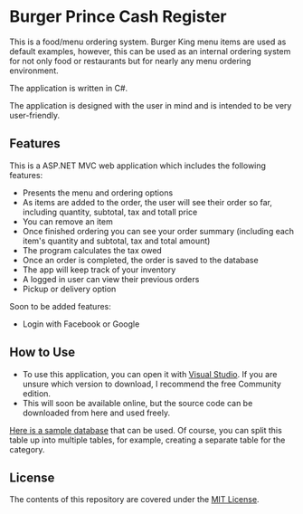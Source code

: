 # Burger Prince Cash Register

This is a food/menu ordering system. Burger King menu items are used as default examples, however, this can be used as an internal ordering system for not only food or restaurants but for nearly any menu ordering environment. 

The application is written in C#.

The application is designed with the user in mind and is intended to be very user-friendly.

## Features
This is a ASP.NET MVC web application which includes the following features:

- Presents the menu and ordering options
- As items are added to the order, the user will see their order so far, including quantity, subtotal, tax and totall price
- You can remove an item
- Once finished ordering you can see your order summary (including each item's quantity and subtotal, tax and total amount)
- The program calculates the tax owed
- Once an order is completed, the order is saved to the database
- The app will keep track of your inventory
- A logged in user can view their previous orders
- Pickup or delivery option

Soon to be added features:

- Login with Facebook or Google

## How to Use
- To use this application, you can open it with [Visual Studio](https://visualstudio.microsoft.com/downloads/). If you are unsure which version to download, I recommend the free Community edition.
- This will soon be available online, but the source code can be downloaded from here and used freely.

[Here is a sample database](https://imgur.com/a/SoIrYnF) that can be used. Of course, you can split this table up into multiple tables, for example, creating a separate table for the category.


## License
The contents of this repository are covered under the [MIT License](https://github.com/udacity/ud777-writing-readmes/blob/master/LICENSE).
